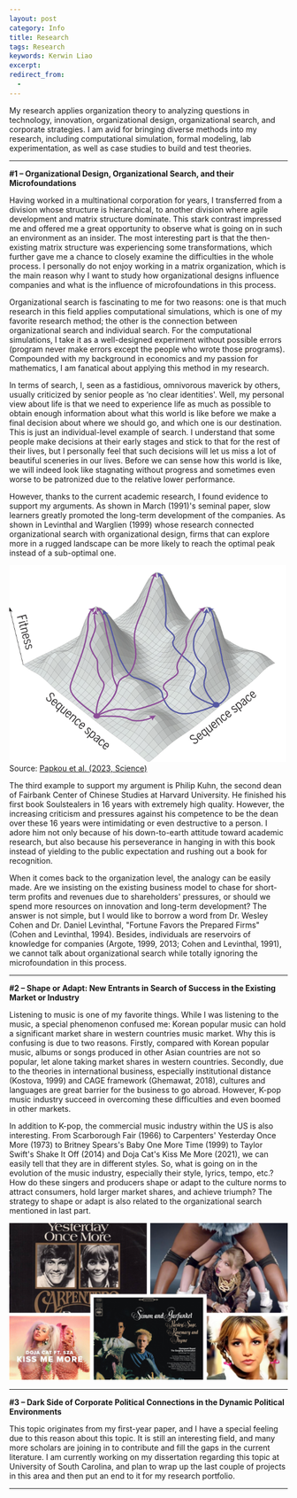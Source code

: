 ```yaml
---
layout: post
category: Info
title: Research
tags: Research
keywords: Kerwin Liao
excerpt: 
redirect_from:
  - 
---
```


My research applies organization theory to analyzing questions in technology, innovation, organizational design, organizational search, and corporate strategies. I am avid for bringing diverse methods into my research, including computational simulation, formal modeling, lab experimentation, as well as case studies to build and test theories.

---

**#1 – Organizational Design, Organizational Search, and their Microfoundations**

Having worked in a multinational corporation for years, I transferred from a division whose structure is hierarchical, to another division where agile development and matrix structure dominate. This stark contrast impressed me and offered me a great opportunity to observe what is going on in such an environment as an insider. The most interesting part is that the then-existing matrix structure was experiencing some transformations, which further gave me a chance to closely examine the difficulties in the whole process. I personally do not enjoy working in a matrix organization, which is the main reason why I want to study how organizational designs influence companies and what is the influence of microfoundations in this process.

Organizational search is fascinating to me for two reasons: one is that much research in this field applies computational simulations, which is one of my favorite research method; the other is the connection between organizational search and individual search. For the computational simulations, I take it as a well-designed experiment without possible errors (program never make errors except the people who wrote those programs). Compounded with my background in economics and my passion for mathematics, I am fanatical about applying this method in my research.

In terms of search, I, seen as a fastidious, omnivorous maverick by others, usually criticized by senior people as ‘no clear identities'. Well, my personal view about life is that we need to experience life as much as possible to obtain enough information about what this world is like before we make a final decision about where we should go, and which one is our destination. This is just an individual-level example of search. I understand that some people make decisions at their early stages and stick to that for the rest of their lives, but I personally feel that such decisions will let us miss a lot of beautiful sceneries in our lives. Before we can sense how this world is like, we will indeed look like stagnating without progress and sometimes even worse to be patronized due to the relative lower performance.

However, thanks to the current academic research, I found evidence to support my arguments. As shown in March (1991)'s seminal paper, slow learners greatly promoted the long-term development of the companies. As shown in Levinthal and Warglien (1999) whose research connected organizational search with organizational design, firms that can explore more in a rugged landscape can be more likely to reach the optimal peak instead of a sub-optimal one.

![search](/assets/images/optimal_search.png)
Source: [Papkou et al. (2023, Science)](https://www.science.org/doi/10.1126/science.adh3860)


The third example to support my argument is Philip Kuhn, the second dean of Fairbank Center of Chinese Studies at Harvard University. He finished his first book Soulstealers in 16 years with extremely high quality. However, the increasing criticism and pressures against his competence to be the dean over these 16 years were intimidating or even destructive to a person. I adore him not only because of his down-to-earth attitude toward academic research, but also because his perseverance in hanging in with this book instead of yielding to the public expectation and rushing out a book for recognition.


When it comes back to the organization level, the analogy can be easily made. Are we insisting on the existing business model to chase for short-term profits and revenues due to shareholders' pressures, or should we spend more resources on innovation and long-term development? The answer is not simple, but I would like to borrow a word from Dr. Wesley Cohen and Dr. Daniel Levinthal, "Fortune Favors the Prepared Firms" (Cohen and Levinthal, 1994). Besides, individuals are reservoirs of knowledge for companies (Argote, 1999, 2013; Cohen and Levinthal, 1991), we cannot talk about organizational search while totally ignoring the microfoundation in this process.

---

**#2 – Shape or Adapt: New Entrants in Search of Success in the Existing Market or Industry**

Listening to music is one of my favorite things. While I was listening to the music, a special phenomenon confused me: Korean popular music can hold a significant market share in western countries music market. Why this is confusing is due to two reasons. Firstly, compared with Korean popular music, albums or songs produced in other Asian countries are not so popular, let alone taking market shares in western countries. Secondly, due to the theories in international business, especially institutional distance (Kostova, 1999) and CAGE framework (Ghemawat, 2018), cultures and languages are great barrier for the business to go abroad. However, K-pop music industry succeed in overcoming these difficulties and even boomed in other markets.

In addition to K-pop, the commercial music industry within the US is also interesting. From Scarborough Fair (1966) to Carpenters' Yesterday Once More (1973) to Britney Spears's Baby One More Time (1999) to Taylor Swift's Shake It Off (2014) and Doja Cat's Kiss Me More (2021), we can easily tell that they are in different styles. So, what is going on in the evolution of the music industry, especially their style, lyrics, tempo, etc.? How do these singers and producers shape or adapt to the culture norms to attract consumers, hold larger market shares, and achieve triumph? The strategy to shape or adapt is also related to the organizational search mentioned in last part.

![Songs](/assets/images/songs.png)

---

**#3 – Dark Side of Corporate Political Connections in the Dynamic Political Environments**

This topic originates from my first-year paper, and I have a special feeling due to this reason about this topic. It is still an interesting field, and many more scholars are joining in to contribute and fill the gaps in the current literature. I am currently working on my dissertation regarding this topic at University of South Carolina, and plan to wrap up the last couple of projects in this area and then put an end to it for my research portfolio.


---